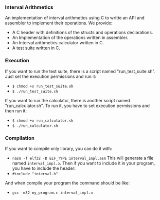 ### Interval Arithmetics

An implementation of interval arithmetics using C to writte an API and assembler to implement their operations.
We provide:
  * A C header with definitions of the structs and operations declarations.
  * An Implementation of the operations written in assembler.
  * An Interval arithmetics calculator written in C.
  * A test suite written in C.

### Execution

If you want to run the test suite, there is a script named "run_test_suite.sh".
Just set the execution permissions and run it:
 * `$ chmod +x run_test_suite.sh`
 * `$ ./run_test_suite.sh`

If you want to run the calculator, there is another script named "run_calculator.sh".
To run it, you have to set execution permissions and then run it:
 * `$ chmod +x run_calculator.sh`
 * `$ ./run_calculator.sh`

### Compilation

If you want to compile only library, you can do it with:
 * `nasm -f elf32 -D ELF_TYPE interval_impl.asm`
This will generate a file named `interval_impl.o`.
Then if you want to include it in your program, you have to include the header:
 * `#include "interval.h"`

And when compile your program the command should be like:
 * `gcc -m32 my_program.c interval_impl.o`

